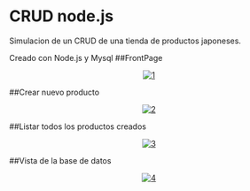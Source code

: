 # CRUD node.js

Simulacion de un CRUD de una tienda de productos japoneses.

Creado con Node.js y Mysql
##FrontPage

<p align="center">
  <a href="https://ibb.co/Pt0whqc"><img src="https://i.ibb.co/LvHntVx/1.png" alt="1" border="0"></a>
</p>

##Crear nuevo producto

<p align="center">
  <a href="https://ibb.co/mNjnZJX"><img src="https://i.ibb.co/RjFXr2B/2.png" alt="2" border="0"></a>
</p>

##Listar todos los productos creados

<p align="center">
  <a href="https://ibb.co/vVz53s1"><img src="https://i.ibb.co/34hXpf1/3.png" alt="3" border="0"></a>
</p>

##Vista de la base de datos

<p align="center">
  <a href="https://ibb.co/ySp9ds1"><img src="https://i.ibb.co/gVd2mgp/4.png" alt="4" border="0"></a>
</p>
